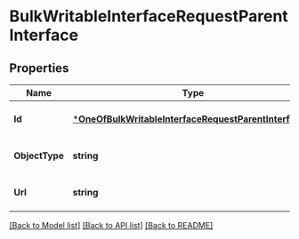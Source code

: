 # BulkWritableInterfaceRequestParentInterface

## Properties
Name | Type | Description | Notes
------------ | ------------- | ------------- | -------------
**Id** | [***OneOfBulkWritableInterfaceRequestParentInterfaceId**](OneOfBulkWritableInterfaceRequestParentInterfaceId.md) |  | [optional] [default to null]
**ObjectType** | **string** |  | [optional] [default to null]
**Url** | **string** |  | [optional] [default to null]

[[Back to Model list]](../README.md#documentation-for-models) [[Back to API list]](../README.md#documentation-for-api-endpoints) [[Back to README]](../README.md)

